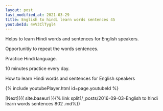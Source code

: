 ```yaml
---
layout: post
last_modified_at: 2021-03-29
title: English to hindi learn words sentences 45 
youtubeId: 4vV3ClTygl4
---
```

 
 
Helps to learn Hindi words and sentences for English speakers.

Opportunitiy to repeat the words sentences. 

Practice Hindi language. 
 
10 minutes practice every day. 
 
How to learn Hindi words and sentences for English speakers 
 
{% include youtubePlayer.html id=page.youtubeId %}
 
 
[Next]({{ site.baseurl }}{% link  split1/_posts/2016-09-03-English to hindi learn words sentences 802 .md%})
 
